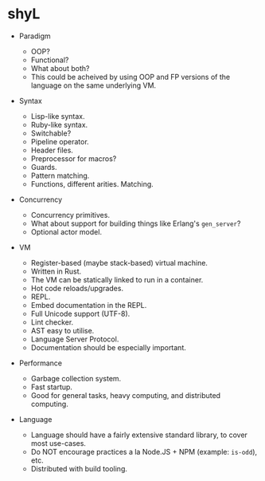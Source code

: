 # shyL

- Paradigm
  - OOP?
  - Functional?
  - What about both?
  - This could be acheived by using OOP and FP versions of the
      language on the same underlying VM.

- Syntax
  - Lisp-like syntax.
  - Ruby-like syntax.
  - Switchable?
  - Pipeline operator.
  - Header files.
  - Preprocessor for macros?
  - Guards.
  - Pattern matching.
  - Functions, different arities. Matching.

- Concurrency
  - Concurrency primitives.
  - What about support for building things like Erlang's `gen_server`?
  - Optional actor model.

- VM
  - Register-based (maybe stack-based) virtual machine.
  - Written in Rust.
  - The VM can be statically linked to run in a container.
  - Hot code reloads/upgrades.
  - REPL.
  - Embed documentation in the REPL.
  - Full Unicode support (UTF-8).
  - Lint checker.
  - AST easy to utilise.
  - Language Server Protocol.
  - Documentation should be especially important.

- Performance
  - Garbage collection system.
  - Fast startup.
  - Good for general tasks, heavy computing, and distributed
    computing.

- Language
  - Language should have a fairly extensive standard library, to cover
    most use-cases.
  - Do NOT encourage practices a la Node.JS + NPM (example: `is-odd`),
    etc.
  - Distributed with build tooling.
